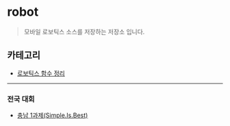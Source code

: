 # robot
> 모바일 로보틱스 소스를 저장하는 저장소 입니다.

## 카테고리
* [로보틱스 함수 정리](https://www.notion.so/MobileRobot-Docs-1a2756dfdc994f8e93b210ca9a3126d8)
***
### 전국 대회
* [충남 1과제(Simple.Is.Best)](https://github.com/BOSOEK/robot/tree/main/%EC%B6%A9%EB%82%A8_1%EA%B3%BC%EC%A0%9C(Simple.Is.Best))
